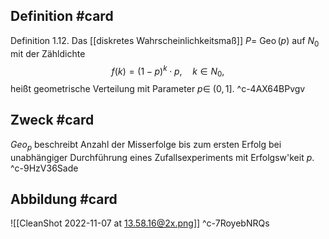 ## Definition #card 
Definition 1.12. Das [[diskretes Wahrscheinlichkeitsmaß]] $P =$ $\operatorname{Geo}(p)$ auf $N _0$ mit der Zähldichte
$$
f(k)=(1-p)^k \cdot p, \quad k \in N _0,
$$
heißt geometrische Verteilung mit Parameter $p \in$ $(0,1]$.
^c-4AX64BPvgv

## Zweck #card 
$Geo _p$ beschreibt Anzahl der Misserfolge bis zum ersten Erfolg bei unabhängiger Durchführung eines Zufallsexperiments mit Erfolgsw'keit $p$.
^c-9HzV36Sade

## Abbildung #card 
![[CleanShot 2022-11-07 at 13.58.16@2x.png]]
^c-7RoyebNRQs